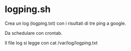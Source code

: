 # logping.sh
Crea un log (logping.txt) con i risultati di tre ping a google.

Da schedulare con crontab.

Il file log si legge con cat /var/log/logping.txt
